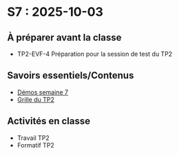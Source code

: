 # S7 : <!-- varexp:begin S7 -->2025-10-03<!-- varexp:end -->

## À préparer avant la classe

- TP2-EVF-4 Préparation pour la session de test du TP2

## Savoirs essentiels/Contenus


- [Démos semaine 7](https://github.com/egl-edu/demos-il--semaine-07)
- [Grille du TP2](/03-evaluations/sommatives/02/grille/README.md)

## Activités en classe

- Travail TP2
- Formatif TP2

